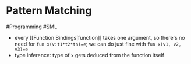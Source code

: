 # Pattern Matching
#Programming #SML
+ every [[Function Bindings|function]] takes one argument, so there's no need for `fun x(v:t1*t2*tn)=e`; we can do just fine with `fun x(v1, v2, v3)=e`
+ type inference: type of `x` gets deduced from the function itself